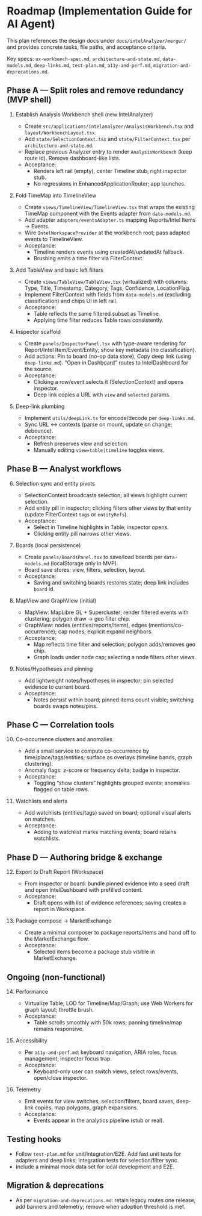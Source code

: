 # Roadmap (Implementation Guide for AI Agent)

This plan references the design docs under `docs/intelAnalyzer/merger/` and provides concrete tasks, file paths, and acceptance criteria.

Key specs: `ux-workbench-spec.md`, `architecture-and-state.md`, `data-models.md`, `deep-links.md`, `test-plan.md`, `a11y-and-perf.md`, `migration-and-deprecations.md`.

## Phase A — Split roles and remove redundancy (MVP shell)

1) Establish Analysis Workbench shell (new IntelAnalyzer)
	 - Create `src/applications/intelanalyzer/AnalysisWorkbench.tsx` and `layout/WorkbenchLayout.tsx`.
	 - Add `state/SelectionContext.tsx` and `state/FilterContext.tsx` per `architecture-and-state.md`.
	 - Replace previous Analyzer entry to render `AnalysisWorkbench` (keep route id). Remove dashboard-like lists.
	 - Acceptance:
		 - Renders left rail (empty), center Timeline stub, right inspector stub.
		 - No regressions in EnhancedApplicationRouter; app launches.

2) Fold TimeMap into TimelineView
	 - Create `views/TimelineView/TimelineView.tsx` that wraps the existing TimeMap component with the Events adapter from `data-models.md`.
	 - Add adapter `adapters/eventsAdapter.ts` mapping Reports/Intel Items → Events.
	 - Wire `IntelWorkspaceProvider` at the workbench root; pass adapted events to TimelineView.
	 - Acceptance:
		 - Timeline renders events using createdAt/updatedAt fallback.
		 - Brushing emits a time filter via FilterContext.

3) Add TableView and basic left filters
	 - Create `views/TableView/TableView.tsx` (virtualized) with columns: Type, Title, Timestamp, Category, Tags, Confidence, LocationFlag.
	 - Implement FilterContext with fields from `data-models.md` (excluding classification) and chips UI in left rail.
	 - Acceptance:
		 - Table reflects the same filtered subset as Timeline.
		 - Applying time filter reduces Table rows consistently.

4) Inspector scaffold
	 - Create `panels/InspectorPanel.tsx` with type-aware rendering for Report/Intel Item/Event/Entity; show key metadata (no classification).
	 - Add actions: Pin to board (no-op data store), Copy deep link (using `deep-links.md`). “Open in Dashboard” routes to IntelDashboard for the source.
	 - Acceptance:
		 - Clicking a row/event selects it (SelectionContext) and opens inspector.
		 - Deep link copies a URL with `view` and `selected` params.

5) Deep-link plumbing
	 - Implement `utils/deepLink.ts` for encode/decode per `deep-links.md`.
	 - Sync URL ↔ contexts (parse on mount, update on change; debounce).
	 - Acceptance:
		 - Refresh preserves view and selection.
		 - Manually editing `view=table|timeline` toggles views.

## Phase B — Analyst workflows

6) Selection sync and entity pivots
	 - SelectionContext broadcasts selection; all views highlight current selection.
	 - Add entity pill in inspector; clicking filters other views by that entity (update FilterContext `tags` or `entityRefs`).
	 - Acceptance:
		 - Select in Timeline highlights in Table; inspector opens.
		 - Clicking entity pill narrows other views.

7) Boards (local persistence)
	 - Create `panels/BoardsPanel.tsx` to save/load boards per `data-models.md` (localStorage only in MVP).
	 - Board save stores: view, filters, selection, layout.
	 - Acceptance:
		 - Saving and switching boards restores state; deep link includes `board` id.

8) MapView and GraphView (initial)
	 - MapView: MapLibre GL + Supercluster; render filtered events with clustering; polygon draw → geo filter chip.
	 - GraphView: nodes (entities/reports/items), edges (mentions/co-occurrence); cap nodes; explicit expand neighbors.
	 - Acceptance:
		 - Map reflects time filter and selection; polygon adds/removes geo chip.
		 - Graph loads under node cap; selecting a node filters other views.

9) Notes/Hypotheses and pinning
	 - Add lightweight notes/hypotheses in inspector; pin selected evidence to current board.
	 - Acceptance:
		 - Notes persist within board; pinned items count visible; switching boards swaps notes/pins.

## Phase C — Correlation tools

10) Co-occurrence clusters and anomalies
	 - Add a small service to compute co-occurrence by time/place/tags/entities; surface as overlays (timeline bands, graph clustering).
	 - Anomaly flags: z-score or frequency delta; badge in inspector.
	 - Acceptance:
		 - Toggling “show clusters” highlights grouped events; anomalies flagged on table rows.

11) Watchlists and alerts
	 - Add watchlists (entities/tags) saved on board; optional visual alerts on matches.
	 - Acceptance:
		 - Adding to watchlist marks matching events; board retains watchlists.

## Phase D — Authoring bridge & exchange

12) Export to Draft Report (Workspace)
	 - From inspector or board: bundle pinned evidence into a seed draft and open IntelDashboard with prefilled content.
	 - Acceptance:
		 - Draft opens with list of evidence references; saving creates a report in Workspace.

13) Package compose → MarketExchange
	 - Create a minimal composer to package reports/items and hand off to the MarketExchange flow.
	 - Acceptance:
		 - Selected items become a package stub visible in MarketExchange.

## Ongoing (non-functional)

14) Performance
	 - Virtualize Table; LOD for Timeline/Map/Graph; use Web Workers for graph layout; throttle brush.
	 - Acceptance:
		 - Table scrolls smoothly with 50k rows; panning timeline/map remains responsive.

15) Accessibility
	 - Per `a11y-and-perf.md`: keyboard navigation, ARIA roles, focus management; inspector focus trap.
	 - Acceptance:
		 - Keyboard-only user can switch views, select rows/events, open/close inspector.

16) Telemetry
	 - Emit events for view switches, selection/filters, board saves, deep-link copies, map polygons, graph expansions.
	 - Acceptance:
		 - Events appear in the analytics pipeline (stub or real).

## Testing hooks

- Follow `test-plan.md` for unit/integration/E2E. Add fast unit tests for adapters and deep links; integration tests for selection/filter sync.
- Include a minimal mock data set for local development and E2E.

## Migration & deprecations

- As per `migration-and-deprecations.md`: retain legacy routes one release; add banners and telemetry; remove when adoption threshold is met.
